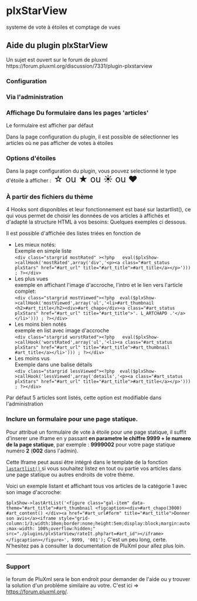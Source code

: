 # plxStarView
systeme de vote à étoiles et comptage de vues


<div id="help">
<h2>Aide du plugin plxStarView</h2>

<p>Un sujet est ouvert sur le forum de pluxml https://forum.pluxml.org/discussion/7331/plugin-plxstarview </p> 
	
<h3>Configuration</h3>
  <h3>Via l'administration </h3>
<h3>Affichage Du formulaire dans les pages 'articles'</h3>
  <p>Le formulaire est afficher par défaut</p>
  <p>Dans la page configuration du plugin, il est possible de sélectionner les articles où ne pas afficher de votes à étoiles</p>
<h3>Options d'étoiles</h3>
<p>Dans la page configuration du plugin, vous pouvez selectionné le type d'étoile à afficher :<big><big><big> &star; ou &starf; ou &#9728; ou &hearts;</big></big></big></p>
  <h3>&Agrave; partir des fichiers du thème</h3>
  <p>4 Hooks sont disponibles et leur fonctionnement est basé sur lastartlist(), ce qui vous permet de choisir les données de vos articles à affichés et d'adapté la structure HTML à vos besoins: Quelques exemples ci dessous.</p>
  <p>Il est possible d'affichée des listes triées en fonction de</p>
  <ul>
    <li>Les mieux notés:<br>Exemple en simple liste<br>
      <code>&lt;div class="stargrid mostRated" >&lt;?php   eval($plxShow->callHook('mostRated',array('div','&lt;p>&lt;a class="#art_status plxStars" href="#art_url" title="#art_title">#art_title&lt;/a>&lt;/p>'))) ; ?>&lt;/div></code></li>
    <li>Les plus vues <br> exemple en affichant l'image d'accroche, l'intro et le lien vers l'article complet:<br>
      <code>&lt;div class="stargrid mostViewed">&lt;?php  eval($plxShow->callHook('mostViewed',array('ul','&lt;li>#art_thumbnail &lt;h2>#art_title&lt;/h2>&lt;div>#art_chapo&lt;/div>&lt;a class="#art_status plxStars" href="#art_url" title="#art_title">'. L_ARTCHAPO .'&lt;/a>&lt;/li>'))) ; ?>&lt;/div></code></li>
    <li>Les moins bien notés<br>exemple en list avec image d'accroche<br>
        <code>&lt;div class="stargrid worstRated">&lt;?php   eval($plxShow->callHook('worstRated',array('ul','&lt;li>&lt;a class="#art_status plxStars" href="#art_url" title="#art_title">#art_thumbnail #art_title&lt;/a>&lt;/li>'))) ; ?>&lt;/div></code></li>
    <li>Les moins vus<br>Exemple dans une balise détails<br>
      <code>&lt;div class="stargrid lessViewed">&lt;?php  eval($plxShow->callHook('lessViewed',array('details','&lt;p>&lt;a class="#art_status plxStars" href="#art_url" title="#art_title">#art_title&lt;/a>&lt;/p>'))) ; ?>&lt;/div></code></li>
  </ul>
  <p>Par défaut 5 articles sont listés, cette option est modifiable dans l'administration</p>
  
  <h3>Inclure un formulaire pour une page statique.</h3>
   <p>Pour attribué un formulaire de vote à étoile pour une page statique, il suffit d'inserer une iframe en y passant <b>en parametre le chiffre 9999 + le numero de la page statique</b>, par exemple : <b>9999002</b> pour votre page statique numéro <b>2</b> (<b>002</b> dans l'admin).</p>
  <p>Cette Iframe peut aussi être intégré dans le template de la fonction <a href="https://wiki.pluxml.org/docs/develop/plxshow.html#lastartlist"><code>lastartlist()</code> </a> si vous souhaitez listez en tout ou partie vos articles dans une page statique ou autres endroits de votre thème.</p>
  <p>Voici un exemple listant et affichant tous vos articles de la catégorie 1 avec son image d'accroche:</p>
  <p><code>$plxShow->lastArtList('&lt;figure class="gal-item" data-theme="#art_title">#art_thumbnail &lt;figcaption>&lt;div>#art_chapo(3000) #art_content() &lt;/div>&lt;a href="#art_url#form" title="#art_title">Donner son avis&lt;/a>&lt;iframe style="grid-column:1/3;width:18em;border:none;height:5em;display:block;margin:auto;max-width: 100%;overflow:hidden;" src="./plugins/plxStarView/rateIt.php?art=#art_id">&lt;/iframe>&lt;/figcaption>&lt;/figure>', 9999, '001');</code> C'est un peu long, certe. N'hesitez pas à consulter la documentation de PluXml pour allez plus loin.</p>
<hr>
  <h3>Support</h3>
  <p> le forum de PluXml sera le bon endroit pour demander de l'aide ou y trouver la solution d'un probléme similaire au votre. C'est ici =>  <a href="https://forum.pluxml.org/">https://forum.pluxml.org/</a>. </p>
</div>
